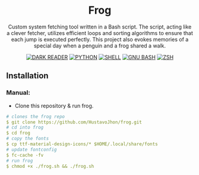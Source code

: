 <div align='center'>

# Frog

Custom system fetching tool written in a Bash script. The script, acting like a clever fetcher, utilizes efficient loops and sorting algorithms to ensure that each jump is executed perfectly. This project also evokes memories of a special day when a penguin and a frog shared a walk.

[![DARK READER](https://img.shields.io/badge/♥-141E24.svg?style=for-the-badge&logo=Dark-Reader&logoColor=white)](https://github.com/abrilskop)
[![PYTHON](https://img.shields.io/badge/python-2C333E?style=for-the-badge&logo=python)](https://github.com/hustavojhon/frog)
[![SHELL](https://img.shields.io/badge/Shell-FFD500.svg?style=for-the-badge&logo=Shell&logoColor=black)](https://github.com/hustavojhon/frog)
[![GNU BASH](https://img.shields.io/badge/GNU%20Bash-4EAA25.svg?style=for-the-badge&logo=GNU-Bash&logoColor=white)](https://github.com/hustavojhon/frog)
[![ZSH](https://img.shields.io/badge/Zsh-F15A24.svg?style=for-the-badge&logo=Zsh&logoColor=white)](https://github.com/hustavojhon/frog)

</div>

## Installation

### Manual:

- Clone this repository & run frog.

```yaml
# clones the frog repo 
$ git clone https://github.com/HustavoJhon/frog.git
# cd into frog
$ cd frog
# copy the fonts
$ cp ttf-material-design-icons/* $HOME/.local/share/fonts
# update fontconfig
$ fc-cache -fv
# run frog
$ chmod +x ./frog.sh && ./frog.sh
```
